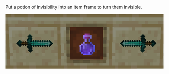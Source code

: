 Put a potion of invisibility into an item frame to turn them invisible.

![Invis frames](https://github.com/Chailotl/chocolate-tweaks/blob/master/Invisible%20Item%20Frames/Invis%20frames.png)
